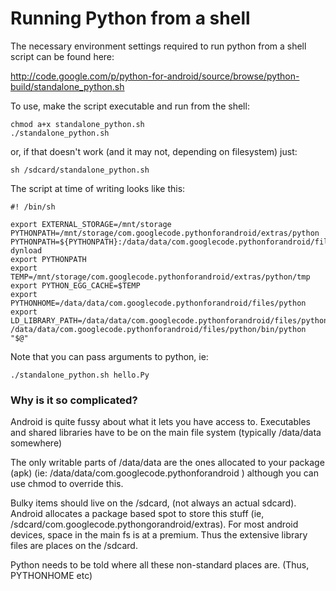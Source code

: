 # Running Python from a shell #

The necessary environment settings required to run python from a shell script can be found here:

http://code.google.com/p/python-for-android/source/browse/python-build/standalone_python.sh

To use, make the script executable and run from the shell:
```
chmod a+x standalone_python.sh
./standalone_python.sh
```

or, if that doesn't work (and it may not, depending on filesystem) just:
```
sh /sdcard/standalone_python.sh
```

The script at time of writing looks like this:
```
#! /bin/sh

export EXTERNAL_STORAGE=/mnt/storage
PYTHONPATH=/mnt/storage/com.googlecode.pythonforandroid/extras/python
PYTHONPATH=${PYTHONPATH}:/data/data/com.googlecode.pythonforandroid/files/python/lib/python2.6/lib-dynload
export PYTHONPATH
export TEMP=/mnt/storage/com.googlecode.pythonforandroid/extras/python/tmp
export PYTHON_EGG_CACHE=$TEMP
export PYTHONHOME=/data/data/com.googlecode.pythonforandroid/files/python
export LD_LIBRARY_PATH=/data/data/com.googlecode.pythonforandroid/files/python/lib
/data/data/com.googlecode.pythonforandroid/files/python/bin/python "$@"
```

Note that you can pass arguments to python, ie:

```
./standalone_python.sh hello.Py
```

### Why is it so complicated? ###

Android is quite fussy about what it lets you have access to.
Executables and shared libraries have to be on the main file system (typically /data/data somewhere)

The only writable parts of /data/data are the ones allocated to your package (apk) (ie: /data/data/com.googlecode.pythonforandroid ) although you can use chmod to override this.

Bulky items should live on the /sdcard, (not always an actual sdcard). Android allocates a package based spot to store this stuff (ie, /sdcard/com.googlecode.pythongorandroid/extras). For most android devices, space in the main fs is at a premium. Thus the extensive library files are places on the /sdcard.

Python needs to be told where all these non-standard places are. (Thus, PYTHONHOME etc)